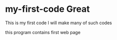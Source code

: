 # my-first-code Great

This is my first code 
I will make many of such codes

this program contains first web page
